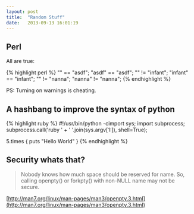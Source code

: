 ```yaml
---
layout: post
title:  "Random Stuff"
date:   2013-09-13 16:01:19
---
```


## Perl

All are true:

{% highlight perl %}
"" == "asdf";
"asdf" == "asdf";
"" != "infant";
"infant" == "infant";
"" != "nanna";
"nanna" != "nanna";
{% endhighlight %}

PS: Turning on warnings is cheating.

## A hashbang to improve the syntax of python

{% highlight ruby %}
#!/usr/bin/python -cimport sys; import subprocess; subprocess.call('ruby ' + ' '.join(sys.argv[1:]), shell=True);

5.times {
    puts "Hello World"
}
{% endhighlight %}

## Security whats that?

> Nobody knows how much space should be reserved for name.  So, calling
> openpty() or forkpty() with non-NULL name may not be secure. 

[http://man7.org/linux/man-pages/man3/openpty.3.html](http://man7.org/linux/man-pages/man3/openpty.3.html)


  
